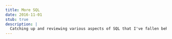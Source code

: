 ```yaml
---
title: More SQL
date: 2016-11-01
stub: true
description: |
  Catching up and reviewing various aspects of SQL that I've fallen behind on SQL, including LEFT JOINs and some database admin. 
---
```

